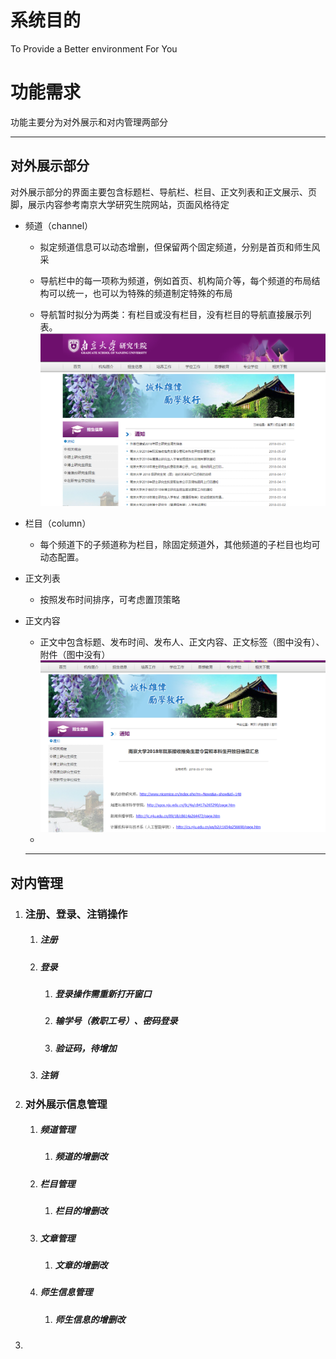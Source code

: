 # 系统目的

To Provide a Better environment For You

# 功能需求

功能主要分为对外展示和对内管理两部分

---

## 对外展示部分

对外展示部分的界面主要包含标题栏、导航栏、栏目、正文列表和正文展示、页脚，展示内容参考南京大学研究生院网站，页面风格待定

* 频道（channel）

  * 拟定频道信息可以动态增删，但保留两个固定频道，分别是首页和师生风采

  * 导航栏中的每一项称为频道，例如首页、机构简介等，每个频道的布局结构可以统一，也可以为特殊的频道制定特殊的布局

  * 导航暂时拟分为两类：有栏目或没有栏目，没有栏目的导航直接展示列表。![](/assets/channel.png)

* 栏目（column）

  * 每个频道下的子频道称为栏目，除固定频道外，其他频道的子栏目也均可动态配置。

* 正文列表

  * 按照发布时间排序，可考虑置顶策略

* 正文内容
  * 正文中包含标题、发布时间、发布人、正文内容、正文标签（图中没有）、附件（图中没有）![](/assets/content.png)
  * 
  ---

## 对内管理

1. ### 注册、登录、注销操作

   1. ##### 注册
   2. ##### 登录

      1. ##### 登录操作需重新打开窗口
      2. ##### 输学号（教职工号）、密码登录
      3. ##### 验证码，待增加
   3. ##### 注销
2. ### 对外展示信息管理

   1. ##### 频道管理

      1. ##### 频道的增删改
   2. ##### 栏目管理

      1. ##### 栏目的增删改
   3. ##### 文章管理

      1. ##### 文章的增删改
   4. ##### 师生信息管理

      1. ##### 师生信息的增删改
3. ##### 

## 



